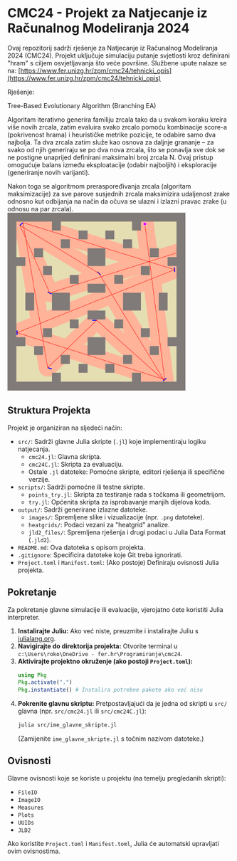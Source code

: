 # CMC24 - Projekt za Natjecanje iz Računalnog Modeliranja 2024

Ovaj repozitorij sadrži rješenje za Natjecanje iz Računalnog Modeliranja 2024 (CMC24). Projekt uključuje simulaciju putanje svjetlosti kroz definirani "hram" s ciljem osvjetljavanja što veće površine.
Službene upute nalaze se na: [https://www.fer.unizg.hr/zpm/cmc24/tehnicki_opis](https://www.fer.unizg.hr/zpm/cmc24/tehnicki_opis)

Rješenje:

Tree-Based Evolutionary Algorithm (Branching EA)

Algoritam iterativno generira familiju zrcala tako da u svakom koraku kreira više novih zrcala, zatim evaluira svako zrcalo pomoću kombinacije score-a (pokrivenost hrama) i heurističke metrike pozicije, te odabire samo dva najbolja. Ta dva zrcala zatim služe kao osnova za daljnje grananje – za svako od njih generiraju se po dva nova zrcala, što se ponavlja sve dok se ne postigne unaprijed definirani maksimalni broj zrcala N. Ovaj pristup omogućuje balans između eksploatacije (odabir najboljih) i eksploracije (generiranje novih varijanti). 

Nakon toga se algoritmom preraspoređivanja zrcala (algoritam maksimizacije) za sve parove susjednih zrcala maksimizira udaljenost zrake odnosno kut odbijanja na način da očuva se ulazni i izlazni pravac zrake (u odnosu na par zrcala).
<img src="output/images/cmc24_solution.png" alt="Rješenje" width="400"/>

## Struktura Projekta

Projekt je organiziran na sljedeći način:

*   `src/`: Sadrži glavne Julia skripte (`.jl`) koje implementiraju logiku natjecanja.
    *   `cmc24.jl`: Glavna skripta.
    *   `cmc24C.jl`: Skripta za evaluaciju.
    *   Ostale `.jl` datoteke: Pomoćne skripte, editori rješenja ili specifične verzije.
*   `scripts/`: Sadrži pomoćne ili testne skripte.
    *   `points_try.jl`: Skripta za testiranje rada s točkama ili geometrijom.
    *   `try.jl`: Općenita skripta za isprobavanje manjih dijelova koda.
*   `output/`: Sadrži generirane izlazne datoteke.
    *   `images/`: Spremljene slike i vizualizacije (npr. `.png` datoteke).
    *   `heatgrids/`: Podaci vezani za "heatgrid" analize.
    *   `jld2_files/`: Spremljena rješenja i drugi podaci u Julia Data Format (`.jld2`).
*   `README.md`: Ova datoteka s opisom projekta.
*   `.gitignore`: Specificira datoteke koje Git treba ignorirati.
*   `Project.toml` i `Manifest.toml`: (Ako postoje) Definiraju ovisnosti Julia projekta.

## Pokretanje

Za pokretanje glavne simulacije ili evaluacije, vjerojatno ćete koristiti Julia interpreter.

1.  **Instalirajte Juliu:** Ako već niste, preuzmite i instalirajte Juliu s [julialang.org](https://julialang.org/).
2.  **Navigirajte do direktorija projekta:** Otvorite terminal u `c:\Users\roko\OneDrive - fer.hr\Programiranje\cmc24`.
3.  **Aktivirajte projektno okruženje (ako postoji `Project.toml`):**
    ```julia
    using Pkg
    Pkg.activate(".")
    Pkg.instantiate() # Instalira potrebne pakete ako već nisu
    ```
4.  **Pokrenite glavnu skriptu:**
    Pretpostavljajući da je jedna od skripti u `src/` glavna (npr. `src/cmc24.jl` ili `src/cmc24C.jl`):
    ```bash
    julia src/ime_glavne_skripte.jl
    ```
    (Zamijenite `ime_glavne_skripte.jl` s točnim nazivom datoteke.)

## Ovisnosti

Glavne ovisnosti koje se koriste u projektu (na temelju pregledanih skripti):
*   `FileIO`
*   `ImageIO`
*   `Measures`
*   `Plots`
*   `UUIDs`
*   `JLD2`

Ako koristite `Project.toml` i `Manifest.toml`, Julia će automatski upravljati ovim ovisnostima.
